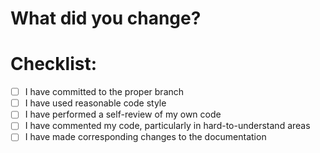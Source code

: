 # What did you change?


# Checklist:

- [ ] I have committed to the proper branch
- [ ] I have used reasonable code style
- [ ] I have performed a self-review of my own code
- [ ] I have commented my code, particularly in hard-to-understand areas
- [ ] I have made corresponding changes to the documentation

